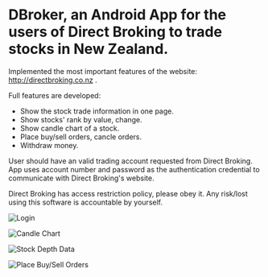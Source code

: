 # DBroker, an Android App for the users of Direct Broking to trade stocks in New Zealand. 
Implemented the most important features of the website: http://directbroking.co.nz .

Full features are developed:
* Show the stock trade information in one page.
* Show stocks' rank by value, change.
* Show candle chart of a stock.
* Place buy/sell orders, cancle orders.
* Withdraw money.

User should have an valid trading account requested from Direct Broking.
App uses account number and password as the authentication credential to communicate with Direct Broking's website.

Direct Broking has access restriction policy, please obey it. 
Any risk/lost using this software is accountable by yourself.


![Login](https://github.com/NZSpark/DBroker/blob/master/snapshot/Login.png)

![Candle Chart](https://github.com/NZSpark/DBroker/blob/master/snapshot/StockCandleChart.png)

![Stock Depth Data](https://github.com/NZSpark/DBroker/blob/master/snapshot/StockInfoInOnePage.png)

![Place Buy/Sell Orders](https://github.com/NZSpark/DBroker/blob/master/snapshot/PlaceBuySellOrders.png)
